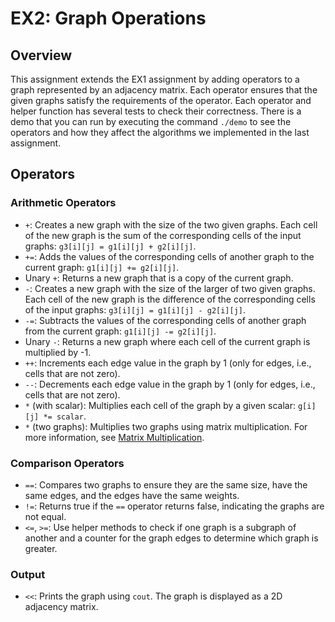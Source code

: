 # EX2: Graph Operations

## Overview
This assignment extends the EX1 assignment by adding operators to a graph represented by an adjacency matrix. Each operator ensures that the given graphs satisfy the requirements of the operator. Each operator and helper function has several tests to check their correctness. There is a demo that you can run by executing the command `./demo` to see the operators and how they affect the algorithms we implemented in the last assignment.

## Operators

### Arithmetic Operators
- `+`: Creates a new graph with the size of the two given graphs. Each cell of the new graph is the sum of the corresponding cells of the input graphs: `g3[i][j] = g1[i][j] + g2[i][j]`.
- `+=`: Adds the values of the corresponding cells of another graph to the current graph: `g1[i][j] += g2[i][j]`.
- Unary `+`: Returns a new graph that is a copy of the current graph.
- `-`: Creates a new graph with the size of the larger of two given graphs. Each cell of the new graph is the difference of the corresponding cells of the input graphs: `g3[i][j] = g1[i][j] - g2[i][j]`.
- `-=`: Subtracts the values of the corresponding cells of another graph from the current graph: `g1[i][j] -= g2[i][j]`.
- Unary `-`: Returns a new graph where each cell of the current graph is multiplied by -1.
- `++`: Increments each edge value in the graph by 1 (only for edges, i.e., cells that are not zero).
- `--`: Decrements each edge value in the graph by 1 (only for edges, i.e., cells that are not zero).
- `*` (with scalar): Multiplies each cell of the graph by a given scalar: `g[i][j] *= scalar`.
- `*` (two graphs): Multiplies two graphs using matrix multiplication. For more information, see [Matrix Multiplication](https://en.wikipedia.org/wiki/Matrix_multiplication).

### Comparison Operators
- `==`: Compares two graphs to ensure they are the same size, have the same edges, and the edges have the same weights.
- `!=`: Returns true if the `==` operator returns false, indicating the graphs are not equal.
- `<=`, `>=`: Use helper methods to check if one graph is a subgraph of another and a counter for the graph edges to determine which graph is greater.

### Output
- `<<`: Prints the graph using `cout`. The graph is displayed as a 2D adjacency matrix.
